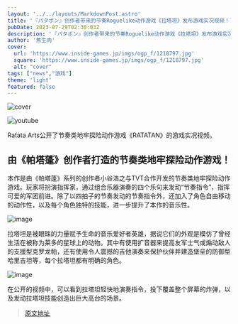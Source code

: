 ```yaml
---
layout: '../../layouts/MarkdownPost.astro'
title: '『パタポン』创作者带来的节奏Roguelike动作游戏《拉塔坦》发布游戏实况视频！可爱军团疯狂大暴走'
pubDate: 2023-07-29T02:30:03Z
description: '『パタポン』创作者带来的节奏Roguelike动作游戏《拉塔坦》发布游戏实况视频！可爱军团疯狂大暴走'
author: '焦生肉'
cover:
  url: 'https://www.inside-games.jp/imgs/ogp_f/1218797.jpg'
  square: 'https://www.inside-games.jp/imgs/ogp_f/1218797.jpg'
  alt: "cover"
tags: ["news","游戏"]
theme: 'light'
featured: false
---
```


![cover](https://www.inside-games.jp/imgs/ogp_f/1218797.jpg)

![youtube](https://www.youtube.com/embed/uQLdDOkaCJ4?rel=0)

Ratata Arts公开了节奏类地牢探险动作游戏《RATATAN》的游戏实况视频。

## 由《帕塔蓬》创作者打造的节奏类地牢探险动作游戏！

本作是由《帕塔蓬》系列的创作者小谷浩之与TVT合作开发的节奏类地牢探险动作游戏。玩家将扮演指挥家，通过组合乐器演奏的四个乐句来发动“节奏指令”，指挥可爱的军团前进。除了以四拍子的节奏发动的节奏指令外，还加入了角色自由移动的动作性，以及每个角色独特的技能，进一步提升了本作的音乐性。

![image](https://www.inside-games.jp/imgs/zoom/1218820.jpg)

拉塔坦是被眼珠的力量赋予生命的音乐爱好者英雄，据说它们的外观是模仿了曾经生活在被称为莱多的星球上的动物。其中有使用扩音器来提高友军士气或煽动敌人的支援型克罗龙帕，还有使用令人震撼的吉他演奏来保护伙伴并建造堡垒的防御型哈里吉坦等，每个拉塔坦都有明确的角色。

![image](https://www.inside-games.jp/imgs/zoom/1218821.jpg)

在公开的视频中，可以看到拉塔坦轻快地演奏指令，投下覆盖整个屏幕的炸弹，以及发动拉塔坦技能创造出巨大高台的场景。

>[原文地址](https://www.inside-games.jp/article/2023/07/29/147496.html)  